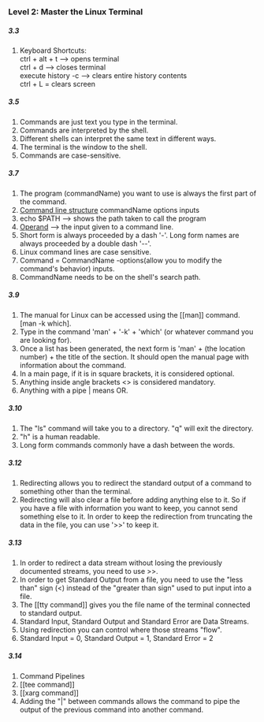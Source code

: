 ### Level 2: Master the Linux Terminal

##### 3.3

1.  Keyboard Shortcuts:  
    ctrl + alt + t --> opens terminal  
    ctrl + d --> closes terminal  
    execute history -c --> clears entire history contents  
    ctrl + L = clears screen  
    

##### 3.5

1.  Commands are just text you type in the terminal.
2.  Commands are interpreted by the shell.
3.  Different shells can interpret the same text in different ways.
4.  The terminal is the window to the shell.
5.  Commands are case-sensitive.

##### 3.7

1.  The program (commandName) you want to use is always the first part of the command.
2.  [Command line structure](app://obsidian.md/Command%20line%20structure) commandName options inputs
3.  echo $PATH --> shows the path taken to call the program
4.  [Operand](app://obsidian.md/Operand) --> the input given to a command line.
5.  Short form is always proceeded by a dash '-'. Long form names are always proceeded by a double dash '--'.
6.  Linux command lines are case sensitive.
7.  Command = CommandName -options(allow you to modify the command's behavior) inputs.
8.  CommandName needs to be on the shell's search path.

##### 3.9 
1. The manual for Linux can be accessed using the [[man]] command. [man -k which].
2. Type in the command 'man' + '-k' + 'which' (or whatever command you are looking for). 
3. Once a list has been generated, the next form is 'man' + (the location number) + the title of the section. It should open the manual page with information about the command.
4. In a main page, if it is in square brackets, it is considered optional. 
5. Anything inside angle brackets <> is considered mandatory.
6. Anything with a pipe | means OR. 

##### 3.10
1. The "ls" command will take you to a directory. "q" will exit the directory. 
2. "h" is a  human readable. 
3. Long form commands commonly have a dash between the words. 

##### 3.12
1. Redirecting allows you to redirect the standard output of a command to something other than the terminal. 
2. Redirecting will also clear a file before adding anything else to it. So if you have a file with information you want to keep, you cannot send something else to it. In order to keep the redirection from truncating the data in the file, you can use '>>' to keep it. 

##### 3.13
1. In order to redirect a data stream without losing the previously documented streams, you need to use >>.
2. In order to get Standard Output from a file, you need to use the "less than" sign (<) instead of the "greater than sign" used to put input into a file. 
3. The [[tty command]] gives you the file name of the terminal connected to standard output. 
4. Standard Input, Standard Output and Standard Error are Data Streams. 
5. Using redirection you can control where those streams "flow".
6. Standard Input = 0, Standard Output = 1, Standard Error = 2 

##### 3.14
1. Command Pipelines
2. [[tee command]]
3. [[xarg command]]
4. Adding the "|" between commands allows the command to pipe the output of the previous command into another command. 